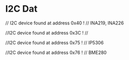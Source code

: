 
# I2C Dat 

// I2C device found at address 0x40  !  // INA219, INA226

//I2C device found at address 0x3C  ! //

//I2C device found at address 0x75  ! // IP5306

//I2C device found at address 0x76  ! // BME280

